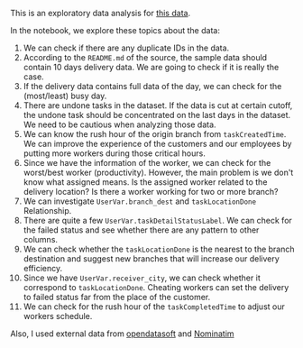 This is an exploratory data analysis for [this data](https://github.com/indrasetiadhip/data-task-sample).

In the notebook, we explore these topics about the data:
1. We can check if there are any duplicate IDs in the data.
2. According to the `README.md` of the source, the sample data should contain 10 days delivery data. We are going to check if it is really the case.
3. If the delivery data contains full data of the day, we can check for the (most/least) busy day.
4. There are undone tasks in the dataset. If the data is cut at certain cutoff, the undone task should be concentrated on the last days in the dataset. We need to be cautious when analyzing those data. 
5. We can know the rush hour of the origin branch from `taskCreatedTime`. We can improve the experience of the customers and our employees by putting more workers during those critical hours.
6. Since we have the information of the worker, we can check for the worst/best worker (productivity). However, the main problem is we don't know what assigned means. Is the assigned worker related to the delivery location? Is there a worker working for two or more branch?
7. We can investigate `UserVar.branch_dest` and `taskLocationDone` Relationship.
8. There are quite a few `UserVar.taskDetailStatusLabel`. We can check for the failed status and see whether there are any pattern to other columns.
9. We can check whether the `taskLocationDone` is the nearest to the branch destination and suggest new branches that will increase our delivery efficiency.
10. Since we have `UserVar.receiver_city`, we can check whether it correspond to `taskLocationDone`. Cheating workers can set the delivery to failed status far from the place of the customer.
11. We can check for the rush hour of the `taskCompletedTime` to adjust our workers schedule.

Also, I used external data from [opendatasoft](https://data.opendatasoft.com/api/explore/v2.1/catalog/datasets/airports-code@public/exports/json?lang=en&timezone=Asia%2FJakarta) and [Nominatim](https://nominatim.org/)